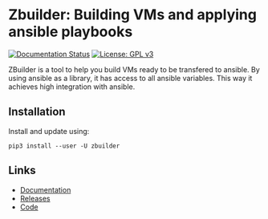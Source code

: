 # Zbuilder: Building VMs and applying ansible playbooks

[![Documentation Status](https://readthedocs.org/projects/zbuilder/badge/?version=develop)](https://zbuilder.readthedocs.io/en/develop/?badge=develop)
[![License: GPL v3](https://img.shields.io/badge/License-GPLv3-blue.svg)](https://github.com/hasiotis/zbuilder/blob/master/LICENSE)

ZBuilder is a tool to help you build VMs ready to be transfered to ansible.
By using ansible as a library, it has access to all ansible variables. This
way it achieves high integration with ansible.

## Installation

Install and update using:
```
pip3 install --user -U zbuilder
```

## Links

* [Documentation](https://zbuilder.readthedocs.io/en/develop/?badge=develop)
* [Releases](https://pypi.org/project/zbuilder/)
* [Code](https://github.com/hasiotis/zbuilder)
